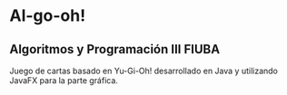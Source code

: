 # Al-go-oh!
## Algoritmos y Programación III FIUBA
Juego de cartas basado en Yu-Gi-Oh! desarrollado en Java y utilizando JavaFX para la parte gráfica.
